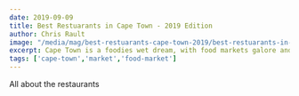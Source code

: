 ```yaml
---
date: 2019-09-09
title: Best Restuarants in Cape Town - 2019 Edition
author: Chris Rault
image: "/media/mag/best-restuarants-cape-town-2019/best-restuarants-in-cape-town-2019.jpg"
excerpt: Cape Town is a foodies wet dream, with food markets galore and some of the best dining spots in South Africa.
tags: ['cape-town','market','food-market']
---
```

All about the restaurants